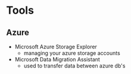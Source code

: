 # Tools

## Azure

* Microsoft Azure Storage Explorer
  * managing your azure storage accounts
* Microsoft Data Migration Assistant
  * used to transfer data between azure db's